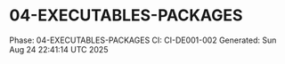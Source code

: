 # 04-EXECUTABLES-PACKAGES
Phase: 04-EXECUTABLES-PACKAGES
CI: CI-DE001-002
Generated: Sun Aug 24 22:41:14 UTC 2025
